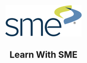 <p align="center">
<img src="https://raw.githubusercontent.com/learnwithsme/website/main/src/images/sme-logo-color-100b.png" title="SME logo"/>
</p>
<h1 align="center">
  Learn With SME
</h1>

